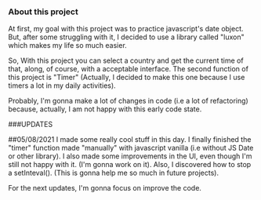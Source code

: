 ### About this project

At first, my goal with this project was to practice javascript's date object. But, after some struggling with it, I decided to use a library called "luxon" which makes my life so much easier.

So, With this project you can select a country and get the current time of that, along, of course, with a acceptable interface. The second function of this project is "Timer" (Actually, I decided to make this one because I use timers a lot in my daily activities).

Probably, I'm gonna make a lot of changes in code (i.e a lot of refactoring) because, actually, I am not happy with this early code state.

###UPDATES

##05/08/2021
I made some really cool stuff in this day. I finally finished the "timer" function made "manually" with javascript vanilla (i.e without JS Date or other library). I also made some improvements in the UI, even though I'm still not happy with it. (I'm gonna work on it).
Also, I discovered how to stop a setInteval(). (This is gonna help me so much in future projects).

For the next updates, I'm gonna focus on improve the code.